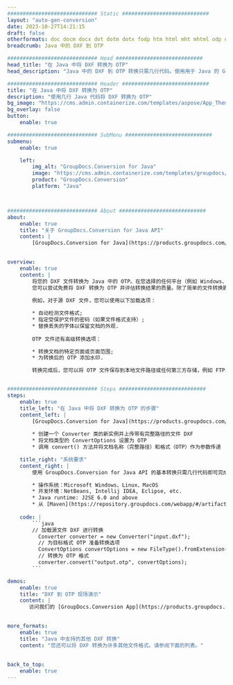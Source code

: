 ```yaml
---
############################# Static ############################
layout: "auto-gen-conversion"
date: 2023-10-27T14:21:15
draft: false
otherformats: doc docm docx dot dotm dotx fodp htm html mht mhtml odp odt otp pot potm potx pps ppsm ppsx ppt pptm pptx rtf
breadcrumb: Java 中的 DXF 到 OTP

############################# Head ############################
head_title: "在 Java 中将 DXF 转换为 OTP"
head_description: "Java 中的 DXF 到 OTP 转换只需几行代码。使用用于 Java 的 GroupDocs 文档转换 API 转换 160 多种文件格式"

############################# Header ############################
title: "在 Java 中将 DXF 转换为 OTP"
description: "使用几行 Java 代码将 DXF 转换为 OTP"
bg_image: "https://cms.admin.containerize.com/templates/aspose/App_Themes/V3/images/bg/header1.png"
bg_overlay: false
button:
    enable: true

############################# SubMenu ############################
submenu:
    enable: true

    left:
        img_alt: "GroupDocs.Conversion for Java"
        image: "https://cms.admin.containerize.com/templates/groupdocs/images/product-logos/90x90-noborder/groupdocs-conversion-java.png"
        product: "GroupDocs.Conversion"
        platform: "Java"



############################# About ############################
about:
    enable: true
    title: "关于 GroupDocs.Conversion for Java API"
    content: |
        [GroupDocs.Conversion for Java](https://products.groupdocs.com/conversion/java/) 是一种高级文件格式转换 API，用于在 Microsoft Office、OpenDocument、PDF、HTML、电子邮件、CAD 等流行图像和文档格式之间进行转换。只需几行代码即可完成更多工作。本机 API 会自动检测原始文档的格式，并提供许多选项来自定义转换后的文档。除了从文档中提取信息的功能外，它还默认支持将转换结果缓存到本地磁盘。但是，任何类型的缓存存储都可以通过实施适当的接口来支持 - Amazon S3、Dropbox、Google Drive、Windows Azure、Reddis 或任何其他接口。
    

overview:
    enable: true
    content: |
        将您的 DXF 文件转换为 Java 中的 OTP。在您选择的任何平台（例如 Windows、Linux、macOS）上，只需几行 Java 代码。
        您可以尝试免费将 DXF 转换为 OTP 并评估转换结果的质量。除了简单的文件转换脚本外，您还可以尝试更复杂的选项来加载 DXF 源文件并存储 OTP 输出。 
        
        例如，对于源 DXF 文件，您可以使用以下加载选项：

        * 自动检测文件格式;
        * 指定受保护文件的密码（如果文件格式支持）;
        * 替换丢失的字体以保留文档的外观.
        
        OTP 文件还有高级转换选项：

        * 转换文档的特定页面或页面范围;
        * 为转换后的 OTP 添加水印.

        转换完成后，您可以将 OTP 文件保存到本地文件路径或任何第三方存储，例如 FTP、Amazon S3、Google Drive、Dropbox 等。请注意 - 转换 DXF到 OTP，您不需要安装任何额外的软件，例如 MS Office、Open Office、Adobe Acrobat Reader 等。


############################# Steps ############################
steps:
    enable: true
    title_left: "在 Java 中将 DXF 转换为 OTP 的步骤"
    content_left: |
        [GroupDocs.Conversion for Java](https://products.groupdocs.com/conversion/java/) 允许开发人员使用几行代码轻松地将 DXF 文件转换为 OTP。
        
        * 创建一个 Converter 类的新实例并上传带有完整路径的文件 DXF
        * 将文档类型的 ConvertOptions 设置为 OTP
        * 调用 convert() 方法并将文档名称（完整路径）和格式（OTP）作为参数传递

    title_right: "系统要求"
    content_right: |
        使用 GroupDocs.Conversion for Java API 的基本转换只需几行代码即可完成。所有主要平台和操作系统都支持我们的 API。在执行以下代码之前，请确保您的系统上安装了以下先决条件。

        * 操作系统：Microsoft Windows、Linux、MacOS
        * 开发环境：NetBeans, Intellij IDEA, Eclipse, etc.
        * Java runtime: J2SE 6.0 and above
        * 从 [Maven](https://repository.groupdocs.com/webapp/#/artifacts/browse/tree/General/repo/com/groupdocs/groupdocs-conversion) 获取最新的 GroupDocs.Conversion for Java
         
    code: |
        ```java    
        // 加载源文件 DXF 进行转换
          Converter converter = new Converter("input.dxf");
          // 为目标格式 OTP 准备转换选项
          ConvertOptions convertOptions = new FileType().fromExtension("otp").getConvertOptions();
          // 转换为 OTP 格式
          converter.convert("output.otp", convertOptions);
        ```

demos:
    enable: true
    title: "DXF 到 OTP 现场演示"
    content: |
       访问我们的 [GroupDocs.Conversion App](https://products.groupdocs.app/conversion/family) 网站并立即尝试 DXF 到 OTP 转换。免费演示具有以下好处
          

more_formats:
    enable: true
    title: "Java 中支持的其他 DXF 转换"
    content: "您还可以将 DXF 转换为许多其他文件格式。请参阅下面的列表。"
       
       
back_to_top:
    enable: true
---
```

